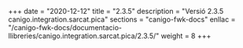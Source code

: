+++
date        = "2020-12-12"
title       = "2.3.5"
description = "Versió 2.3.5 canigo.integration.sarcat.pica"
sections    = "canigo-fwk-docs"
enllac		= "/canigo-fwk-docs/documentacio-llibreries/canigo.integration.sarcat.pica/2.3.5/"
weight		= 8
+++
